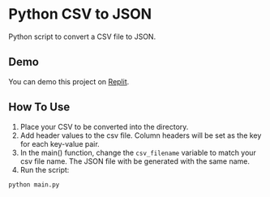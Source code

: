 # Python CSV to JSON
Python script to convert a CSV file to JSON.

## Demo
You can demo this project on [Replit](https://replit.com/@MichaelFarquhar/python-csv-to-json#README.md). 

## How To Use
1. Place your CSV to be converted into the directory.
2. Add header values to the csv file. Column headers will be set as the key for each key-value pair.
3. In the main() function, change the `csv_filename` variable to match your csv file name. The JSON file with be generated with the same name.
4. Run the script:
```
python main.py
```
